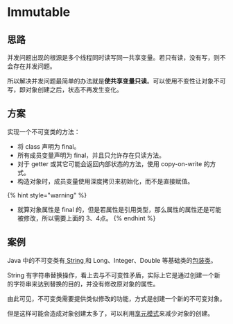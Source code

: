 # Immutable

## 思路

并发问题出现的根源是多个线程同时读写同一共享变量。若只有读，没有写，则不会存在并发问题。

所以解决并发问题最简单的办法就是**使共享变量只读**。可以使用不变性让对象不可写，即对象创建之后，状态不再发生变化。

## 方案

实现一个不可变类的方法：

* 将 class 声明为 final。
* 所有成员变量声明为 final，并且只允许存在只读方法。
* 对于 getter 或其它可能会返回内部状态的方法，使用 copy-on-write 的方式。
* 构造对象时，成员变量使用深度拷贝来初始化，而不是直接赋值。

{% hint style="warning" %}
* 就算对象属性是 final 的，但是若属性是引用类型，那么属性的属性还是可能被修改，所以需要上面的 3、4点。
{% endhint %}

## 案例

Java 中的不可变类有[ String ](../../grammar/data-types.md#string)和 Long、Integer、Double 等基础类的[包装类](../../grammar/data-types.md#bao-zhuang-lei)。

String 有字符串替换操作，看上去与不可变性矛盾，实际上它是通过创建一个新的字符串来达到替换的目的，并没有修改原对象的属性。

由此可见，不可变类需要提供类似修改的功能，方式是创建一个新的不可变对象。

但是这样可能会造成对象创建太多了，可以利用[享元模式](../../../computer-science/design-patterns/flyweight.md)来减少对象的创建。


